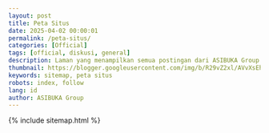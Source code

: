 ```yaml
---
layout: post
title: Peta Situs
date: 2025-04-02 00:00:01
permalink: /peta-situs/
categories: [Official]
tags: [official, diskusi, general]
description: Laman yang menampilkan semua postingan dari ASIBUKA Group. Silahkan temukan artikel yang anda butuhkan disini.
thumbnail: https://blogger.googleusercontent.com/img/b/R29vZ2xl/AVvXsEhpQQe96jI9dkzN81SsrYbJ8IR0dOvN0eiItucN_ppF-WjQ3tzL3q18pMprWs5dbPXbkmUKF7dPBWaFLMQne16BBURYsIZQ2xYbNw1-tV6kW9UnOkvZuI_a_9MBJF9lekshsUSAlEEY7XyOsuLv7nNNhvUpzd9bajaVNklcezkSewK0wpf4xZ6FIWHwmzI/s0-rw/diskusi.jpeg
keywords: sitemap, peta situs
robots: index, follow
lang: id
author: ASIBUKA Group
---
```

{% include sitemap.html %}
